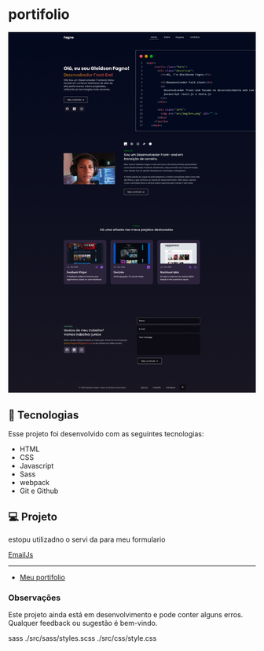 # portifolio

![Naped Logo](./src/img/Desktop%20-%205.png)

## 🚀 Tecnologias

Esse projeto foi desenvolvido com as seguintes tecnologias:

- HTML
- CSS
- Javascript
- Sass
- webpack
- Git e Github

## 💻 Projeto

estopu utilizadno o servi da para meu formulario

[EmailJs](https://www.emailjs.com/?src=email-footer)

---

- [Meu portifolio](www.gleidsonfagno.com.br)

### Observações

Este projeto ainda está em desenvolvimento e pode conter alguns erros. Qualquer feedback ou sugestão é bem-vindo.

sass ./src/sass/styles.scss ./src/css/style.css
